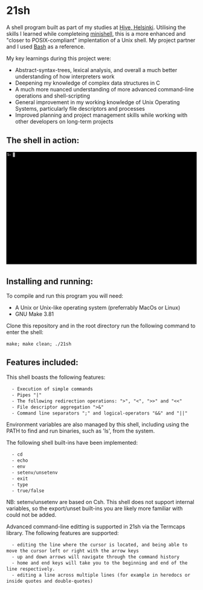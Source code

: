 # 21sh

A shell program built as part of my studies at [Hive, Helsinki](https://www.hive.fi/en/). Utilising the skills I learned while completeing [minishell](https://github.com/AlexMannDesigns/minishell), this is a more enhanced and "closer to POSIX-compliant" implentation of a Unix shell. My project partner and I used [Bash](https://www.gnu.org/software/bash/) as a reference.

My key learnings during this project were:
  - Abstract-syntax-trees, lexical analysis, and overall a much better understanding of how interpreters work
  - Deepening my knowledge of complex data structures in C
  - A much more nuanced understanding of more advanced command-line operations and shell-scripting
  - General improvement in my working knowledge of Unix Operating Systems, particularly file descriptors and processes
  - Improved planning and project management skills while working with other developers on long-term projects
  
## The shell in action:
![](https://github.com/AlexMannDesigns/21sh/blob/master/shell.gif)

## Installing and running:
To compile and run this program you will need:
  - A Unix or Unix-like operating system (preferrably MacOs or Linux)
  - GNU Make 3.81

Clone this repository and in the root directory run the following command to enter the shell:

```
make; make clean; ./21sh
```

## Features included:
This shell boasts the following features:

```
  - Execution of simple commands
  - Pipes "|"
  - The following redirection operations: ">", "<", ">>" and "<<"
  - File descriptor aggregation ">&"
  - Command line separators ";" and logical-operators "&&" and "||"
```

Environment variables are also managed by this shell, including using the PATH to find and run binaries, such as 'ls', from the system.

The following shell built-ins have been implemented:

```
  - cd
  - echo
  - env
  - setenv/unsetenv
  - exit
  - type
  - true/false
```

NB: setenv/unsetenv are based on Csh. This shell does not support internal variables, so the export/unset built-ins you are likely more familiar with could not be added.

Advanced command-line editting is supported in 21sh via the Termcaps library. The following features are supported:

```
  - editing the line where the cursor is located, and being able to move the cursor left or right with the arrow keys
  - up and down arrows will navigate through the command history
  - home and end keys will take you to the beginning and end of the line respectively.
  - editing a line across multiple lines (for example in heredocs or inside quotes and double-quotes)
```
 

